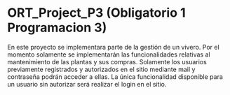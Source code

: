 # ORT_Project_P3 (Obligatorio 1 Programacion 3)

En este proyecto se implementara parte de la gestión de un vivero. 
Por el momento solamente se implementarán las funcionalidades relativas al mantenimiento de las plantas y sus compras. 
Solamente los usuarios previamente registrados y autorizados en el sitio mediante mail y contraseña podrán acceder a ellas. 
La única funcionalidad disponible para un usuario sin autorizar será realizar el login en el sitio.
